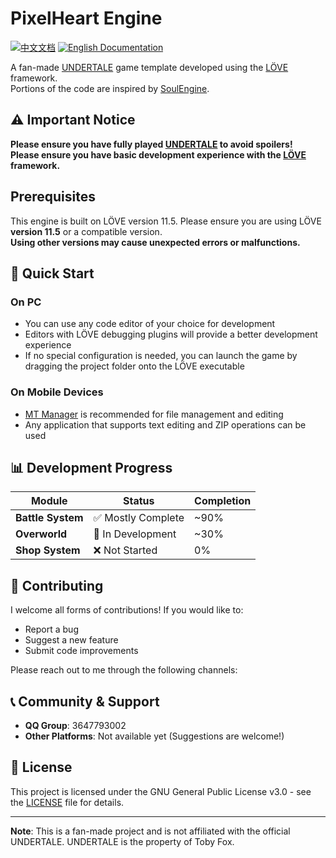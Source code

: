 # PixelHeart Engine

[![中文文档](https://img.shields.io/badge/文档-中文-blue)](README.md) [![English Documentation](https://img.shields.io/badge/Docs-English-green)](README-en.md)

A fan-made [UNDERTALE](https://undertale.com/) game template developed using the [LÖVE](https://love2d.org/) framework.<br>
Portions of the code are inspired by [SoulEngine](https://github.com/ClavoSophame/love2d-undertale-template).

## ⚠️ Important Notice

**Please ensure you have fully played [UNDERTALE](https://undertale.com/) to avoid spoilers!**<br>
**Please ensure you have basic development experience with the [LÖVE](https://love2d.org/) framework.**

## Prerequisites

This engine is built on LÖVE version 11.5. Please ensure you are using LÖVE **version 11.5** or a compatible version.<br>
**Using other versions may cause unexpected errors or malfunctions.**

## 🚀 Quick Start

### On PC
- You can use any code editor of your choice for development
- Editors with LÖVE debugging plugins will provide a better development experience
- If no special configuration is needed, you can launch the game by dragging the project folder onto the LÖVE executable

### On Mobile Devices
- [MT Manager](https://mt2.cn/) is recommended for file management and editing
- Any application that supports text editing and ZIP operations can be used

## 📊 Development Progress

| Module | Status | Completion |
|------|------|--------|
| **Battle System** | ✅ Mostly Complete | ~90% |
| **Overworld** | 🚧 In Development | ~30% |
| **Shop System** | ❌ Not Started | 0% |

## 🤝 Contributing

I welcome all forms of contributions! If you would like to:
- Report a bug
- Suggest a new feature
- Submit code improvements

Please reach out to me through the following channels:

## 📞 Community & Support

- **QQ Group**: 3647793002
- **Other Platforms**: Not available yet (Suggestions are welcome!)

## 📄 License

This project is licensed under the GNU General Public License v3.0 - see the [LICENSE](LICENSE) file for details.

---

**Note**: This is a fan-made project and is not affiliated with the official UNDERTALE. UNDERTALE is the property of Toby Fox.